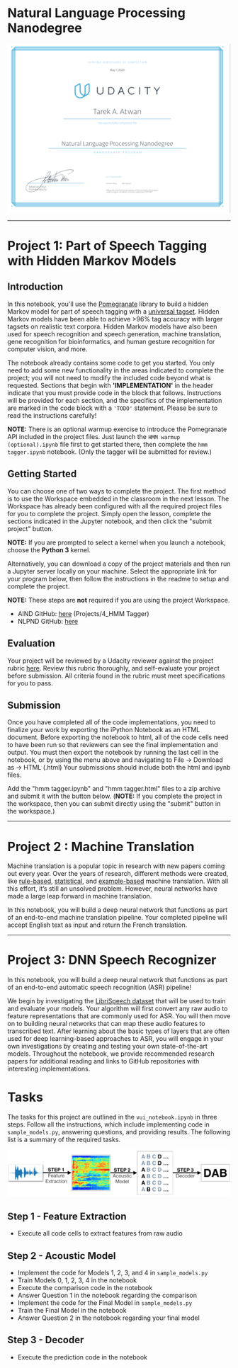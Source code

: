 # Natural Language Processing Nanodegree



![img](images/Natural%20Language%20Processing.png)

---

# Project 1:  Part of Speech Tagging with Hidden Markov Models

## Introduction

In this notebook, you'll use the [Pomegranate](https://github.com/jmschrei/pomegranate) library to build a hidden Markov model for part of speech tagging with a [universal tagset](http://www.petrovi.de/data/universal.pdf). Hidden Markov models have been able to achieve >96% tag accuracy with larger tagsets on realistic text corpora. Hidden Markov models have also been used for speech recognition and speech generation, machine translation, gene recognition for bioinformatics, and human gesture recognition for computer vision, and more.

The notebook already contains some code to get you started. You only need to add some new functionality in the areas indicated to complete the project; you will not need to modify the included code beyond what is requested. Sections that begin with **'IMPLEMENTATION'** in the header indicate that you must provide code in the block that follows. Instructions will be provided for each section, and the specifics of the implementation are marked in the code block with a `'TODO'` statement. Please be sure to read the instructions carefully!

**NOTE:** There is an optional warmup exercise to introduce the Pomegranate API included in the project files. Just launch the `HMM warmup (optional).ipynb` file first to get started there, then complete the `hmm tagger.ipynb` notebook. (Only the tagger will be submitted for review.)

## Getting Started

You can choose one of two ways to complete the project. The first method is to use the Workspace embedded in the classroom in the next lesson. The Workspace has already been configured with all the required project files for you to complete the project. Simply open the lesson, complete the sections indicated in the Jupyter notebook, and then click the "submit project" button.

**NOTE:** If you are prompted to select a kernel when you launch a notebook, choose the **Python 3** kernel.

Alternatively, you can download a copy of the project materials and then run a Jupyter server locally on your machine. Select the appropriate link for your program below, then follow the instructions in the readme to setup and complete the project.

**NOTE:** These steps are **not** required if you are using the project Workspace.

- AIND GitHub: [here](https://github.com/udacity/artificial-intelligence) (Projects/4_HMM Tagger)
- NLPND GitHub: [here](https://github.com/udacity/hmm-tagger)

## Evaluation

Your project will be reviewed by a Udacity reviewer against the project rubric [here](https://review.udacity.com/#!/rubrics/1429/view). Review this rubric thoroughly, and self-evaluate your project before submission. All criteria found in the rubric must meet specifications for you to pass.

## Submission

Once you have completed all of the code implementations, you need to finalize your work by exporting the iPython Notebook as an HTML document. Before exporting the notebook to html, all of the code cells need to have been run so that reviewers can see the final implementation and output. You must then export the notebook by running the last cell in the notebook, or by using the menu above and navigating to File -> Download as -> HTML (.html) Your submissions should include both the html and ipynb files.

Add the "hmm tagger.ipynb" and "hmm tagger.html" files to a zip archive and submit it with the button below. (**NOTE:** If you complete the project in the workspace, then you can submit directly using the "submit" button in the workspace.)

---

# Project 2 : Machine Translation

Machine translation is a popular topic in research with new papers coming out every year. Over the years of research, different methods were created, like [rule-based](https://en.wikipedia.org/wiki/Rule-based_machine_translation), [statistical](https://en.wikipedia.org/wiki/Statistical_machine_translation), and [example-based](https://en.wikipedia.org/wiki/Example-based_machine_translation) machine translation. With all this effort, it’s still an unsolved problem. However, neural networks have made a large leap forward in machine translation.

In this notebook, you will build a deep neural network that functions as part of an end-to-end machine translation pipeline. Your completed pipeline will accept English text as input and return the French translation.

---

# Project 3: DNN Speech Recognizer

In this notebook, you will build a deep neural network that functions as part of an end-to-end automatic speech recognition (ASR) pipeline!

We begin by investigating the [LibriSpeech dataset](http://www.openslr.org/12/) that will be used to train and evaluate your models. Your algorithm will first convert any raw audio to feature representations that are commonly used for ASR. You will then move on to building neural networks that can map these audio features to transcribed text. After learning about the basic types of layers that are often used for deep learning-based approaches to ASR, you will engage in your own investigations by creating and testing your own state-of-the-art models. Throughout the notebook, we provide recommended research papers for additional reading and links to GitHub repositories with interesting implementations.

# Tasks

The tasks for this project are outlined in the `vui_notebook.ipynb` in three steps. Follow all the instructions, which include implementing code in `sample_models.py`, answering questions, and providing results. The following list is a summary of the required tasks.



![img](images/pipeline.png)



## Step 1 - Feature Extraction

- Execute all code cells to extract features from raw audio

## Step 2 - Acoustic Model

- Implement the code for Models 1, 2, 3, and 4 in `sample_models.py`
- Train Models 0, 1, 2, 3, 4 in the notebook
- Execute the comparison code in the notebook
- Answer Question 1 in the notebook regarding the comparison
- Implement the code for the Final Model in `sample_models.py`
- Train the Final Model in the notebook
- Answer Question 2 in the notebook regarding your final model

## Step 3 - Decoder

- Execute the prediction code in the notebook